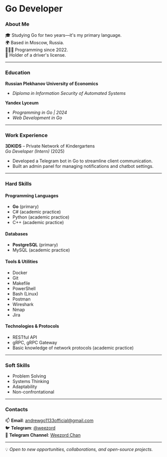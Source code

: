 # Go Developer  

### About Me  
🎓 Studying Go for two years—it's my primary language.  
🌍 Based in Moscow, Russia.  
🧑🏻‍💻 Programming since 2022.  
🚗 Holder of a driver's license.

---

### Education  
**Russian Plekhanov University of Economics**  
- *Diploma in Information Security of Automated Systems*  

**Yandex Lyceum**  
- *Programming in Go | 2024*  
- *Web Development in Go*  

---

### Work Experience  
**3DKIDS** – Private Network of Kindergartens  
*Go Developer (Intern)* (2025)  
- Developed a Telegram bot in Go to streamline client communication.  
- Built an admin panel for managing notifications and chatbot settings.  

---

### Hard Skills  

#### Programming Languages  
- **Go** (primary)  
- C# (academic practice)  
- Python (academic practice)  
- C++ (academic practice)  
#### Databases  
- **PostgreSQL** (primary)  
- MySQL (academic practice)  
#### Tools & Utilities  
- Docker  
- Git  
- Makefile  
- PowerShell  
- Bash (Linux)  
- Postman  
- Wireshark  
- Nmap  
- Jira  
#### Technologies & Protocols  
- RESTful API  
- gRPC, gRPC Gateway  
- Basic knowledge of network protocols (academic practice)  

---

### Soft Skills  
- Problem Solving  
- Systems Thinking  
- Adaptability  
- Non-confrontational  

---

### Contacts  
📫 **Email**: [andrewgo1133official@gmail.com](mailto:andrewgo1133official@gmail.com)  
🐦 **Telegram**: [@weezord](https://t.me/weezord)  
📝 **Telegram Channel**: [Weezord Chan](https://t.me/weezord_chan)  

---

💡 *Open to new opportunities, collaborations, and open-source projects.*
